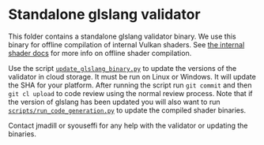 # Standalone glslang validator

This folder contains a standalone glslang validator binary. We use this binary
for offline compilation of internal Vulkan shaders. See
[the internal shader docs](../../src/libANGLE/renderer/vulkan/shaders/README.md)
for more info on offline shader compilation.

Use the script [`update_glslang_binary.py`](update_glslang_binary.py) to update the versions of the
validator in cloud storage. It must be run on Linux or Windows. It will update
the SHA for your platform. After running the script run `git commit` and then
`git cl upload` to code review using the normal review process. Note that if
the version of glslang has been updated you will also want to run
[`scripts/run_code_generation.py`](../../scripts/run_code_generation.py) to update the compiled shader binaries.

Contact jmadill or syouseffi for any help with the validator or updating the binaries.
